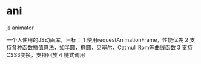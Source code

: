 ani
===

js animator

一个人使用的JS动画库，目标：
1 使用requestAnimationFrame，性能优先
2 支持各种函数插值算法，如半圆，椭圆，贝塞尔，Catmull Rom等曲线函数
3 支持CSS3变换，支持回放
4 链式调用
